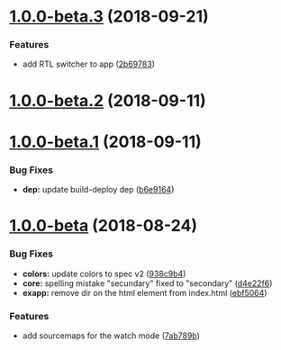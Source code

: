 <a name="1.0.0-beta.3"></a>

# [1.0.0-beta.3](https://github.com/dhis2/ui/compare/v1.0.0-beta.2...v1.0.0-beta.3) (2018-09-21)

### Features

-   add RTL switcher to app ([2b69783](https://github.com/dhis2/ui/commit/2b69783))

<a name="1.0.0-beta.2"></a>

# [1.0.0-beta.2](https://github.com/dhis2/ui/compare/v1.0.0-beta.1...v1.0.0-beta.2) (2018-09-11)

<a name="1.0.0-beta.1"></a>

# [1.0.0-beta.1](https://github.com/dhis2/ui/compare/v1.0.0-beta...v1.0.0-beta.1) (2018-09-11)

### Bug Fixes

-   **dep:** update build-deploy dep ([b6e9164](https://github.com/dhis2/ui/commit/b6e9164))

<a name="1.0.0-beta"></a>

# [1.0.0-beta](https://github.com/dhis2/ui/compare/d4e22f6...v1.0.0-beta) (2018-08-24)

### Bug Fixes

-   **colors:** update colors to spec v2 ([938c9b4](https://github.com/dhis2/ui/commit/938c9b4))
-   **core:** spelling mistake "secundary" fixed to "secondary" ([d4e22f6](https://github.com/dhis2/ui/commit/d4e22f6))
-   **exapp:** remove dir on the html element from index.html ([ebf5064](https://github.com/dhis2/ui/commit/ebf5064))

### Features

-   add sourcemaps for the watch mode ([7ab789b](https://github.com/dhis2/ui/commit/7ab789b))

